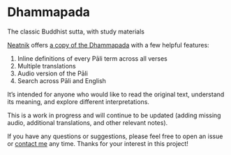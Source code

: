 # Dhammapada

The classic Buddhist sutta, with study materials

[Neatnik](https://neatnik.net) offers [a copy of the Dhammapada](https://neatnik.net/dhammapada/) with a few helpful features:

1. Inline definitions of every Pāli term across all verses
2. Multiple translations
3. Audio version of the Pāli
4. Search across Pāli and English

It’s intended for anyone who would like to read the original text, understand its meaning, and explore different interpretations.

This is a work in progress and will continue to be updated (adding missing audio, additional translations, and other relevant notes).

If you have any questions or suggestions, please feel free to open an issue or [contact me](https://neatnik.net/adam/) any time. Thanks for your interest in this project!

